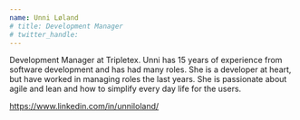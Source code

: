 ```yaml
---
name: Unni Løland
# title: Development Manager
# twitter_handle: 
---
```

Development Manager at Tripletex. Unni has 15 years of experience from software development and has had many roles. She is a developer at heart, but have worked in managing roles the last years. She is passionate about agile and lean and how to simplify every day life for the users. 

https://www.linkedin.com/in/unniloland/
